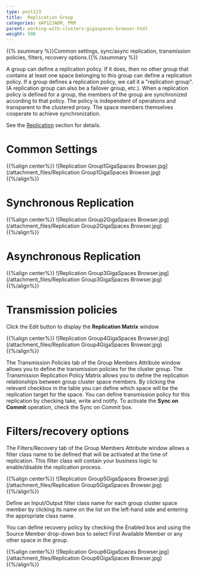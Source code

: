 ```yaml
---
type: post123
title:  Replication Group
categories: XAP123ADM, PRM
parent: working-with-clusters-gigaspaces-browser.html
weight: 500
---
```


{{% ssummary %}}Common settings, sync/async replication, transmission policies, filters, recovery options.{{% /ssummary %}}



A group can define a replication policy. If it does, then no other group that contains at least one space belonging to this group can define a replication policy. If a group defines a replication policy, we call it a "replication group".(A replication group can also be a failover group, etc.).
When a replication policy is defined for a group, the members of the group are synchronized according to that policy. The policy is independent of operations and transparent to the clustered proxy. The space members themselves cooperate to achieve synchronization.

See the [Replication](./replication.html) section for details.

# Common Settings

{{%align center%}}
![Replication Group1GigaSpaces Browser.jpg](/attachment_files/Replication Group1GigaSpaces Browser.jpg)
{{%/align%}}

# Synchronous Replication

{{%align center%}}
![Replication Group2GigaSpaces Browser.jpg](/attachment_files/Replication Group2GigaSpaces Browser.jpg)
{{%/align%}}

# Asynchronous Replication

{{%align center%}}
![Replication Group3GigaSpaces Browser.jpg](/attachment_files/Replication Group3GigaSpaces Browser.jpg)
{{%/align%}}

# Transmission policies

Click the Edit button to display the **Replication Matrix** window

{{%align center%}}
![Replication Group4GigaSpaces Browser.jpg](/attachment_files/Replication Group4GigaSpaces Browser.jpg)
{{%/align%}}

The Transmission Policies tab of the Group Members Attribute window allows you to define the transmission policies for the cluster group.
The Transmission Replication Policy Matrix allows you to define the replication relationships between group cluster space members. By clicking the relevant checkbox in the table you can define which space will be the replication target for the space.
You can define transmission policy for this replication by checking take, write and notify. To activate the **Sync on Commit** operation, check the Sync on Commit box.

# Filters/recovery options

The Filters/Recovery tab of the Group Members Attribute window allows a filter class name to be defined that will be activated at the time of replication. This filter class will contain your business logic to enable/disable the replication process.

{{%align center%}}
![Replication Group5GigaSpaces Browser.jpg](/attachment_files/Replication Group5GigaSpaces Browser.jpg)
{{%/align%}}

Define an Input/Output filter class name for each group cluster space member by clicking its name on the list on the left-hand side and entering the appropriate class name.

You can define recovery policy by checking the Enabled box and using the Source Member drop-down box to select First Available Member or any other space in the group.

{{%align center%}}
![Replication Group6GigaSpaces Browser.jpg](/attachment_files/Replication Group6GigaSpaces Browser.jpg)
{{%/align%}}

